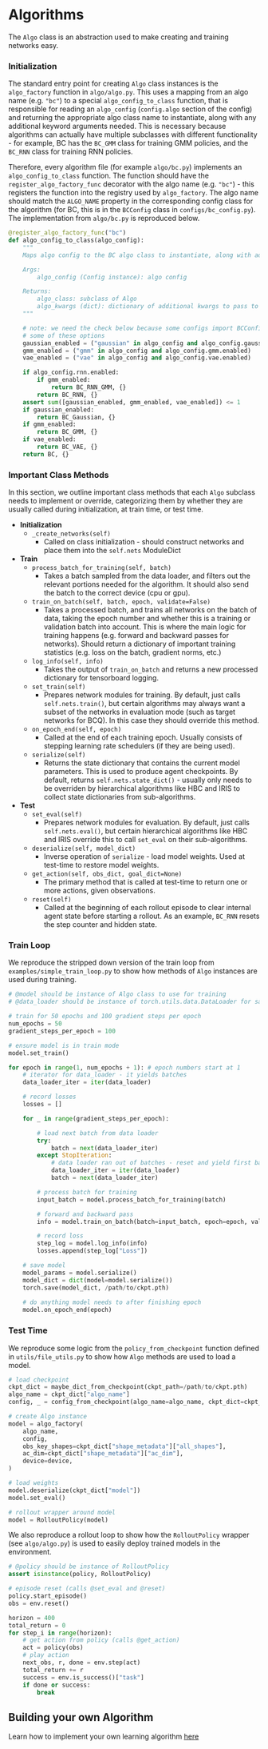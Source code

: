 # Algorithms

The `Algo` class is an abstraction used to make creating and training networks easy.

### Initialization

The standard entry point for creating `Algo` class instances is the `algo_factory` function in `algo/algo.py`. This uses a mapping from an algo name (e.g. `"bc"`) to a special `algo_config_to_class` function, that is responsible for reading an `algo_config` (`config.algo` section of the config) and returning the appropriate algo class name to instantiate, along with any additional keyword arguments needed. This is necessary because algorithms can actually have multiple subclasses with different functionality - for example, BC has the `BC_GMM` class for training GMM policies, and the `BC_RNN` class for training RNN policies. 

Therefore, every algorithm file (for example `algo/bc.py`) implements an `algo_config_to_class` function. The function should have the `register_algo_factory_func` decorator with the algo name (e.g. `"bc"`) - this registers the function into the registry used by `algo_factory`. The algo name should match the `ALGO_NAME` property in the corresponding config class for the algorithm (for BC, this is in the `BCConfig` class in `configs/bc_config.py`). The implementation from `algo/bc.py` is reproduced below.

```python
@register_algo_factory_func("bc")
def algo_config_to_class(algo_config):
    """
    Maps algo config to the BC algo class to instantiate, along with additional algo kwargs.

    Args:
        algo_config (Config instance): algo config

    Returns:
        algo_class: subclass of Algo
        algo_kwargs (dict): dictionary of additional kwargs to pass to algorithm
    """

    # note: we need the check below because some configs import BCConfig and exclude
    # some of these options
    gaussian_enabled = ("gaussian" in algo_config and algo_config.gaussian.enabled)
    gmm_enabled = ("gmm" in algo_config and algo_config.gmm.enabled)
    vae_enabled = ("vae" in algo_config and algo_config.vae.enabled)

    if algo_config.rnn.enabled:
        if gmm_enabled:
            return BC_RNN_GMM, {}
        return BC_RNN, {}
    assert sum([gaussian_enabled, gmm_enabled, vae_enabled]) <= 1
    if gaussian_enabled:
        return BC_Gaussian, {}
    if gmm_enabled:
        return BC_GMM, {}
    if vae_enabled:
        return BC_VAE, {}
    return BC, {}
```



### Important Class Methods

In this section, we outline important class methods that each `Algo` subclass needs to implement or override, categorizing them by whether they are usually called during initialization, at train time, or test time.

- **Initialization**
  - `_create_networks(self)`
    - Called on class initialization - should construct networks and place them into the `self.nets` ModuleDict
- **Train**
  - `process_batch_for_training(self, batch)`
    - Takes a batch sampled from the data loader, and filters out the relevant portions needed for the algorithm. It should also send the batch to the correct device (cpu or gpu).
  - `train_on_batch(self, batch, epoch, validate=False)`
    - Takes a processed batch, and trains all networks on the batch of data, taking the epoch number and whether this is a training or validation batch into account. This is where the main logic for training happens (e.g. forward and backward passes for networks). Should return a dictionary of important training statistics (e.g. loss on the batch, gradient norms, etc.)
  - `log_info(self, info)`
    - Takes the output of `train_on_batch` and returns a new processed dictionary for tensorboard logging.
  - `set_train(self)`
    - Prepares network modules for training. By default, just calls `self.nets.train()`, but certain algorithms may always want a subset of the networks in evaluation mode (such as target networks for BCQ). In this case they should override this method.
  - `on_epoch_end(self, epoch)`
    - Called at the end of each training epoch. Usually consists of stepping learning rate schedulers (if they are being used).
  - `serialize(self)`
    - Returns the state dictionary that contains the current model parameters. This is used to produce agent checkpoints. By default, returns `self.nets.state_dict()` - usually only needs to be overriden by hierarchical algorithms like HBC and IRIS to collect state dictionaries from sub-algorithms.
- **Test**
  - `set_eval(self)`
    - Prepares network modules for evaluation. By default, just calls `self.nets.eval()`, but certain hierarchical algorithms like HBC and IRIS override this to call `set_eval` on their sub-algorithms.
  - `deserialize(self, model_dict)`
    - Inverse operation of `serialize` - load model weights. Used at test-time to restore model weights.
  - `get_action(self, obs_dict, goal_dict=None)`
    - The primary method that is called at test-time to return one or more actions, given observations. 
  - `reset(self)`
    - Called at the beginning of each rollout episode to clear internal agent state before starting a rollout. As an example, `BC_RNN` resets the step counter and hidden state.

### Train Loop

We reproduce the stripped down version of the train loop from `examples/simple_train_loop.py` to show how methods of `Algo` instances are used during training.

```python
# @model should be instance of Algo class to use for training
# @data_loader should be instance of torch.utils.data.DataLoader for sampling batches

# train for 50 epochs and 100 gradient steps per epoch
num_epochs = 50
gradient_steps_per_epoch = 100

# ensure model is in train mode
model.set_train()

for epoch in range(1, num_epochs + 1): # epoch numbers start at 1
    # iterator for data_loader - it yields batches
    data_loader_iter = iter(data_loader)

    # record losses
    losses = []

    for _ in range(gradient_steps_per_epoch):

        # load next batch from data loader
        try:
            batch = next(data_loader_iter)
        except StopIteration:
            # data loader ran out of batches - reset and yield first batch
            data_loader_iter = iter(data_loader)
            batch = next(data_loader_iter)

        # process batch for training
        input_batch = model.process_batch_for_training(batch)

        # forward and backward pass
        info = model.train_on_batch(batch=input_batch, epoch=epoch, validate=False)

        # record loss
        step_log = model.log_info(info)
        losses.append(step_log["Loss"])

    # save model
    model_params = model.serialize()
    model_dict = dict(model=model.serialize())
    torch.save(model_dict, /path/to/ckpt.pth)
        
    # do anything model needs to after finishing epoch
    model.on_epoch_end(epoch)
```



### Test Time

We reproduce some logic from the `policy_from_checkpoint` function defined in `utils/file_utils.py` to show how `Algo` methods are used to load a model.

```python
# load checkpoint
ckpt_dict = maybe_dict_from_checkpoint(ckpt_path=/path/to/ckpt.pth)
algo_name = ckpt_dict["algo_name"]
config, _ = config_from_checkpoint(algo_name=algo_name, ckpt_dict=ckpt_dict)

# create Algo instance
model = algo_factory(
    algo_name,
    config,
    obs_key_shapes=ckpt_dict["shape_metadata"]["all_shapes"],
    ac_dim=ckpt_dict["shape_metadata"]["ac_dim"],
    device=device,
)

# load weights
model.deserialize(ckpt_dict["model"])
model.set_eval()

# rollout wrapper around model
model = RolloutPolicy(model)
```

We also reproduce a rollout loop to show how the `RolloutPolicy` wrapper (see `algo/algo.py`) is used to easily deploy trained models in the environment.

```python
# @policy should be instance of RolloutPolicy
assert isinstance(policy, RolloutPolicy)

# episode reset (calls @set_eval and @reset)
policy.start_episode()
obs = env.reset()

horizon = 400
total_return = 0
for step_i in range(horizon):
    # get action from policy (calls @get_action)
    act = policy(obs)
    # play action
    next_obs, r, done = env.step(act)
    total_return += r
    success = env.is_success()["task"]
    if done or success:
        break
```



<!-- ## Implemented Algorithms

### BC

- Vanilla Behavioral Cloning (see [this paper](https://papers.nips.cc/paper/1988/file/812b4ba287f5ee0bc9d43bbf5bbe87fb-Paper.pdf)), consisting of simple supervised regression from observations to actions. Implemented in the `BC` class in `algo/bc.py`, along with some variants such as `BC_GMM` (stochastic GMM policy) and `BC_VAE` (stochastic VAE policy)

### BC-RNN

- Behavioral Cloning with an RNN network. Implemented in the `BC_RNN` and `BC_RNN_GMM` (recurrent GMM policy) classes in `algo/bc.py`.

### HBC

- Hierarchical Behavioral Cloning - the implementation is largely based off of [this paper](https://arxiv.org/abs/2003.06085). Implemented in the `HBC` class in `algo/hbc.py`.

### IRIS

- A recent batch offline RL algorithm from [this paper](https://arxiv.org/abs/1911.05321). Implemented in the `IRIS` class in `algo/iris.py`.

### BCQ

- A recent batch offline RL algorithm from [this paper](https://arxiv.org/abs/1812.02900). Implemented in the `BCQ` class in `algo/bcq.py`.

### CQL

- A recent batch offline RL algorithm from [this paper](https://arxiv.org/abs/2006.04779). Implemented in the `CQL` class in `algo/cql.py`.

### TD3-BC

- A recent algorithm from [this paper](https://arxiv.org/abs/2106.06860). We implemented it as an example (see section below on building your own algorithm). Implemented in the `TD3_BC` class in `algo/td3_bc.py`. -->



## Building your own Algorithm

Learn how to implement your own learning algorithm [here](../tutorials/custom_algorithms.html)
